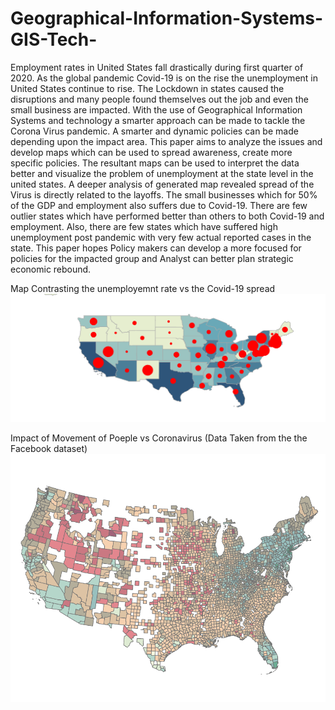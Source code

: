 # Geographical-Information-Systems-GIS-Tech-

Employment rates in United States fall drastically during first quarter of 2020. As the global pandemic Covid-19 is on the rise the unemployment in United States continue to rise. The Lockdown in states caused the disruptions and many people found themselves out the job and even the small business are impacted. With the use of Geographical Information Systems and technology a smarter approach can be made to tackle the Corona Virus pandemic. A smarter and dynamic policies can be made depending upon the impact area. 
This paper aims to analyze the issues and develop maps which can be used to spread awareness, create more specific policies. The resultant maps can be used to interpret the data better and visualize the problem of unemployment at the state level in the united states. A deeper analysis of generated map revealed spread of the Virus is directly related to the layoffs. The small businesses which for 50% of the GDP and employment also suffers due to Covid-19. There are few outlier states which have performed better than others to both Covid-19 and employment. Also, there are few states which have suffered high unemployment post pandemic with very few actual reported cases in the state. 
This paper hopes Policy makers can develop a more focused for policies for the impacted group and Analyst can better plan strategic economic rebound.

Map Contrasting the unemployemnt rate vs the Covid-19 spread
![Unemployment vs Covid-19](https://github.com/Archit-Jain/Geographical-Information-Systems-GIS-Tech-/blob/main/Final%20Project/actualCovidRateEmp.png)

Impact of Movement of Poeple vs Coronavirus (Data Taken from the the Facebook dataset)
![Impact of Movement of Poeple vs Coronavirus ](https://github.com/Archit-Jain/Geographical-Information-Systems-GIS-Tech-/blob/main/Map.png)

